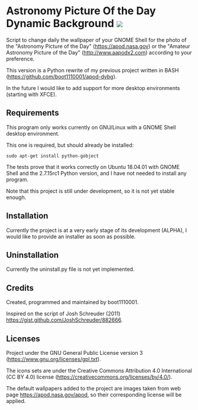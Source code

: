 
# Astronomy Picture Of the Day Dynamic Background ![](https://raw.githubusercontent.com/boot1110001/apod-dybg-py/master/media/icons/32x32/apod-dybg-py.png)
Script to change daily the wallpaper of your GNOME Shell for the photo of the "Astronomy Picture of the Day" (https://apod.nasa.gov) or the "Amateur Astronomy Picture of the Day" (http://www.aapodx2.com) according to your preference.

This version is a Python rewrite of my previous project written in BASH (https://github.com/boot1110001/apod-dybg).

In the future I would like to add support for more desktop environments (starting with XFCE).

## Requirements
This program only works currently on GNU/Linux with a GNOME Shell desktop environment.

This one is required, but should already be installed:

```
sudo apt-get install python-gobject
```

The tests prove that it works correctly on Ubuntu 18.04.01 with GNOME Shell and the 2.7.15rc1 Python version, and I have not needed to install any program.

Note that this project is still under development, so it is not yet stable enough.

## Installation
Currently the project is at a very early stage of its development (ALPHA), I would like to provide an installer as soon as possible.

## Uninstallation
Currently the uninstall.py file is not yet implemented.

## Credits
Created, programmed and maintained by boot1110001.

Inspired on the script of Josh Schreuder (2011) https://gist.github.com/JoshSchreuder/882666.

## Licenses
Project under the GNU General Public License version 3 (https://www.gnu.org/licenses/gpl.txt).

The icons sets are under the Creative Commons Attribution 4.0 International (CC BY 4.0) license (https://creativecommons.org/licenses/by/4.0/).

The default wallpapers added to the project are images taken from web page https://apod.nasa.gov/apod, so their corresponding license will be applied.
